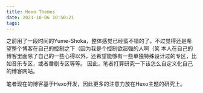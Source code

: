 ```yaml
---
title: Hexo Themes
date: 2023-10-06 10:50:21
tags:
---
```



之前用了一段时间的Yume-Shoka，整体感觉已经蛮不错的了，不过觉得还是希望整个博客在自己的控制之下（因为我是个控制欲超强的人啊（笑
本人在自己的博客里面除了自己的一些心得以外，还希望能够有一些单独特殊设计过的专区，比如音乐专区，或者番剧专区等等。
因此，笔者打算研究一下该怎么自定义化自己的博客网站。

笔者现在的博客基于Hexo开发，因此更多的注意力放在Hexo主题的研究上。



